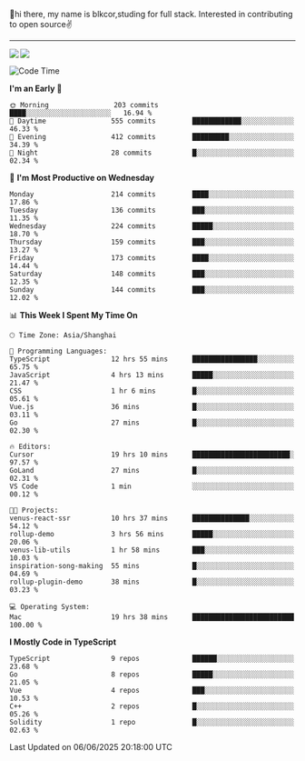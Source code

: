👋hi there, my name is blkcor,studing for full stack.
Interested in contributing to open source✌️

<hr/>

![](https://github-readme-stats.vercel.app/api?username=blkcor)
<a href="https://github.com/blkcor/github-readme-stats">
    <img align="left" src="https://github-readme-stats.vercel.app/api/top-langs/?username=blkcor&hide=jupyter%20notebook,shaderlab,tex,c%23&langs_count=9" />
</a>


<!--START_SECTION:waka-->
![Code Time](http://img.shields.io/badge/Code%20Time-2%2C080%20hrs%2032%20mins-blue)

**I'm an Early 🐤** 

```text
🌞 Morning                203 commits         ████░░░░░░░░░░░░░░░░░░░░░   16.94 % 
🌆 Daytime                555 commits         ████████████░░░░░░░░░░░░░   46.33 % 
🌃 Evening                412 commits         █████████░░░░░░░░░░░░░░░░   34.39 % 
🌙 Night                  28 commits          █░░░░░░░░░░░░░░░░░░░░░░░░   02.34 % 
```
📅 **I'm Most Productive on Wednesday** 

```text
Monday                   214 commits         ████░░░░░░░░░░░░░░░░░░░░░   17.86 % 
Tuesday                  136 commits         ███░░░░░░░░░░░░░░░░░░░░░░   11.35 % 
Wednesday                224 commits         █████░░░░░░░░░░░░░░░░░░░░   18.70 % 
Thursday                 159 commits         ███░░░░░░░░░░░░░░░░░░░░░░   13.27 % 
Friday                   173 commits         ████░░░░░░░░░░░░░░░░░░░░░   14.44 % 
Saturday                 148 commits         ███░░░░░░░░░░░░░░░░░░░░░░   12.35 % 
Sunday                   144 commits         ███░░░░░░░░░░░░░░░░░░░░░░   12.02 % 
```


📊 **This Week I Spent My Time On** 

```text
🕑︎ Time Zone: Asia/Shanghai

💬 Programming Languages: 
TypeScript               12 hrs 55 mins      ████████████████░░░░░░░░░   65.75 % 
JavaScript               4 hrs 13 mins       █████░░░░░░░░░░░░░░░░░░░░   21.47 % 
CSS                      1 hr 6 mins         █░░░░░░░░░░░░░░░░░░░░░░░░   05.61 % 
Vue.js                   36 mins             █░░░░░░░░░░░░░░░░░░░░░░░░   03.11 % 
Go                       27 mins             █░░░░░░░░░░░░░░░░░░░░░░░░   02.30 % 

🔥 Editors: 
Cursor                   19 hrs 10 mins      ████████████████████████░   97.57 % 
GoLand                   27 mins             █░░░░░░░░░░░░░░░░░░░░░░░░   02.31 % 
VS Code                  1 min               ░░░░░░░░░░░░░░░░░░░░░░░░░   00.12 % 

🐱‍💻 Projects: 
venus-react-ssr          10 hrs 37 mins      ██████████████░░░░░░░░░░░   54.12 % 
rollup-demo              3 hrs 56 mins       █████░░░░░░░░░░░░░░░░░░░░   20.06 % 
venus-lib-utils          1 hr 58 mins        ███░░░░░░░░░░░░░░░░░░░░░░   10.03 % 
inspiration-song-making  55 mins             █░░░░░░░░░░░░░░░░░░░░░░░░   04.69 % 
rollup-plugin-demo       38 mins             █░░░░░░░░░░░░░░░░░░░░░░░░   03.23 % 

💻 Operating System: 
Mac                      19 hrs 38 mins      █████████████████████████   100.00 % 
```

**I Mostly Code in TypeScript** 

```text
TypeScript               9 repos             ██████░░░░░░░░░░░░░░░░░░░   23.68 % 
Go                       8 repos             █████░░░░░░░░░░░░░░░░░░░░   21.05 % 
Vue                      4 repos             ███░░░░░░░░░░░░░░░░░░░░░░   10.53 % 
C++                      2 repos             █░░░░░░░░░░░░░░░░░░░░░░░░   05.26 % 
Solidity                 1 repo              █░░░░░░░░░░░░░░░░░░░░░░░░   02.63 % 
```




 Last Updated on 06/06/2025 20:18:00 UTC
<!--END_SECTION:waka-->


